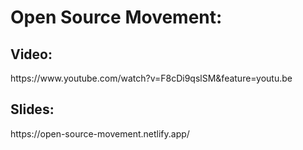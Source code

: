 <h1>Open Source Movement:</h1>
<h2>Video:</h2> https://www.youtube.com/watch?v=F8cDi9qslSM&feature=youtu.be<br>
<h2>Slides:</h2> https://open-source-movement.netlify.app/
